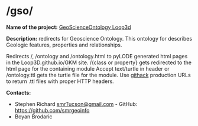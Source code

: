 
# /gso/

**Name of the project:** [GeoScienceOntology Loop3d](https://github.com/Loop3D/GKM)

**Description:** redirects for Geoscience Ontology.  This ontology for describes Geologic features, properties and relationships.

Redirects /, /ontology and /ontology.html to pyLODE generated html pages in the Loop3D.github.io/GKM site.
/{class or property} gets redirected to the html page for the containing module
Accept text/turtle in header or /ontology.ttl gets the turtle file for the module. Use [githack](https://raw.githack.com/) production URLs to return .ttl files with proper HTTP headers.

**Contacts:**
* Stephen Richard <smrTucson@gmail.com> - GitHub: https://github.com/smrgeoinfo
* Boyan Brodaric  